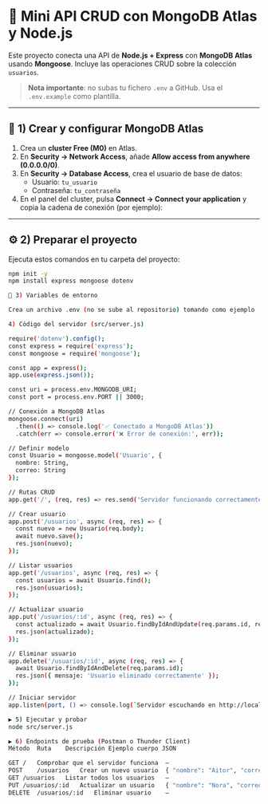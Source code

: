 # 🧠 Mini API CRUD con MongoDB Atlas y Node.js

Este proyecto conecta una API de **Node.js + Express** con **MongoDB Atlas** usando **Mongoose**. Incluye las operaciones CRUD sobre la colección `usuarios`.

> **Nota importante**: no subas tu fichero `.env` a GitHub. Usa el `.env.example` como plantilla.

---

## 🚀 1) Crear y configurar MongoDB Atlas

1. Crea un **cluster Free (M0)** en Atlas.  
2. En **Security → Network Access**, añade **Allow access from anywhere (0.0.0.0/0)**.  
3. En **Security → Database Access**, crea el usuario de base de datos:  
   - Usuario: `tu_usuario`  
   - Contraseña: `tu_contraseña`  
4. En el panel del cluster, pulsa **Connect → Connect your application** y copia la cadena de conexión (por ejemplo):  


---

## ⚙️ 2) Preparar el proyecto

Ejecuta estos comandos en tu carpeta del proyecto:

```bash
npm init -y
npm install express mongoose dotenv

🔑 3) Variables de entorno

Crea un archivo .env (no se sube al repositorio) tomando como ejemplo .env.example:

4) Código del servidor (src/server.js)

require('dotenv').config();
const express = require('express');
const mongoose = require('mongoose');

const app = express();
app.use(express.json());

const uri = process.env.MONGODB_URI;
const port = process.env.PORT || 3000;

// Conexión a MongoDB Atlas
mongoose.connect(uri)
  .then(() => console.log('✅ Conectado a MongoDB Atlas'))
  .catch(err => console.error('❌ Error de conexión:', err));

// Definir modelo
const Usuario = mongoose.model('Usuario', {
  nombre: String,
  correo: String
});

// Rutas CRUD
app.get('/', (req, res) => res.send('Servidor funcionando correctamente 🚀'));

// Crear usuario
app.post('/usuarios', async (req, res) => {
  const nuevo = new Usuario(req.body);
  await nuevo.save();
  res.json(nuevo);
});

// Listar usuarios
app.get('/usuarios', async (req, res) => {
  const usuarios = await Usuario.find();
  res.json(usuarios);
});

// Actualizar usuario
app.put('/usuarios/:id', async (req, res) => {
  const actualizado = await Usuario.findByIdAndUpdate(req.params.id, req.body, { new: true });
  res.json(actualizado);
});

// Eliminar usuario
app.delete('/usuarios/:id', async (req, res) => {
  await Usuario.findByIdAndDelete(req.params.id);
  res.json({ mensaje: 'Usuario eliminado correctamente' });
});

// Iniciar servidor
app.listen(port, () => console.log(`Servidor escuchando en http://localhost:${port}`));

▶️ 5) Ejecutar y probar
node src/server.js

▶️ 6) Endpoints de prueba (Postman o Thunder Client)
Método	Ruta	Descripción	Ejemplo cuerpo JSON

GET	/	Comprobar que el servidor funciona	—
POST	/usuarios	Crear un nuevo usuario	{ "nombre": "Aitor", "correo": "aitor@correo.com" }
GET	/usuarios	Listar todos los usuarios	—
PUT	/usuarios/:id	Actualizar un usuario	{ "nombre": "Nora", "correo": "nora@correo.com" }
DELETE	/usuarios/:id	Eliminar usuario	—
